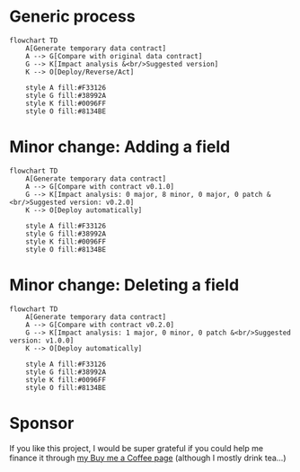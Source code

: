 # Generic process

```mermaid
flowchart TD
    A[Generate temporary data contract] 
    A --> G[Compare with original data contract]
    G --> K[Impact analysis &<br/>Suggested version]
    K --> O[Deploy/Reverse/Act]

    style A fill:#F33126
    style G fill:#38992A
    style K fill:#0096FF
    style O fill:#8134BE  
```

# Minor change: Adding a field

```mermaid
flowchart TD
    A[Generate temporary data contract] 
    A --> G[Compare with contract v0.1.0]
    G --> K[Impact analysis: 0 major, 8 minor, 0 major, 0 patch &<br/>Suggested version: v0.2.0]
    K --> O[Deploy automatically]

    style A fill:#F33126
    style G fill:#38992A
    style K fill:#0096FF
    style O fill:#8134BE  
```

# Minor change: Deleting a field

```mermaid
flowchart TD
    A[Generate temporary data contract]
    A --> G[Compare with contract v0.2.0]
    G --> K[Impact analysis: 1 major, 0 minor, 0 patch &<br/>Suggested version: v1.0.0]
    K --> O[Deploy automatically]

    style A fill:#F33126
    style G fill:#38992A
    style K fill:#0096FF
    style O fill:#8134BE  
```

# Sponsor
If you like this project, I would be super grateful if you could help me finance it through [my Buy me a Coffee page](https://buymeacoffee.com/jgperrin) (although I mostly drink tea...)
